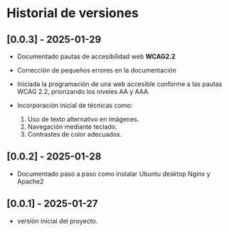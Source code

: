 # Historial de versiones

## [0.0.3] - 2025-01-29
- Documentado pautas de accesibilidad web **WCAG2.2**
- Corrección de pequeños errores en la documentación
- Iniciada la programación de una web accesible conforme a las pautas WCAG 2.2, priorizando los niveles AA y AAA.

- Incorporación inicial de técnicas como:
  1. Uso de texto alternativo en imágenes.
  2. Navegación mediante teclado.
  3. Contrastes de color adecuados.

## [0.0.2] - 2025-01-28
- Documentado paso a paso como instalar Ubuntu desktop Nginx y Apache2

## [0.0.1] - 2025-01-27
- versión inicial del proyecto.
